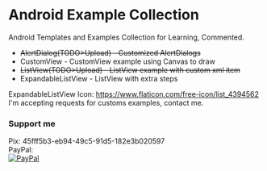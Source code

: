 # Android Example Collection
Android Templates and Examples Collection for Learning, Commented.

<ul>
 <li><s>AlertDialog(TODO>Upload) - Customized AlertDialogs</s></li>
 <li>CustomView - CustomView example using Canvas to draw</li>
 <li><s>ListView(TODO>Upload) - ListView example with custom xml item</s></li>
 <li>ExpandableListView - ListView with extra steps</li>
</ul>

ExpandableListView Icon:
https://www.flaticon.com/free-icon/list_4394562
I'm accepting requests for customs examples, contact me.

### Support me
Pix:
45fff5b3-eb94-49c5-91d5-182e3b020597
<br/>
PayPal:
<br/>
[![PayPal](https://www.paypalobjects.com/en_US/i/btn/btn_donateCC_LG.gif)](https://www.paypal.com/donate/?business=GCFH3VL3RN5YJ&no_recurring=0&item_name=Support&currency_code=BRL)
